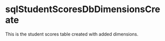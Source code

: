 # sqlStudentScoresDbDimensionsCreate
This is the student scores table created with added dimensions.
